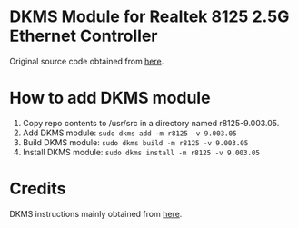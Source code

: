 # DKMS Module for Realtek 8125 2.5G Ethernet Controller

Original source code obtained from [here][1].

# How to add DKMS module

1. Copy repo contents to /usr/src in a directory named r8125-9.003.05.
2. Add DKMS module: `sudo dkms add -m r8125 -v 9.003.05`
3. Build DKMS module: `sudo dkms build -m r8125 -v 9.003.05`
4. Install DKMS module: `sudo dkms install -m r8125 -v 9.003.05`

# Credits

DKMS instructions mainly obtained from [here][2].

[1]: https://www.realtek.com/en/component/zoo/category/network-interface-controllers-10-100-1000m-gigabit-ethernet-pci-express-software
[2]: https://askubuntu.com/a/408616/45442
